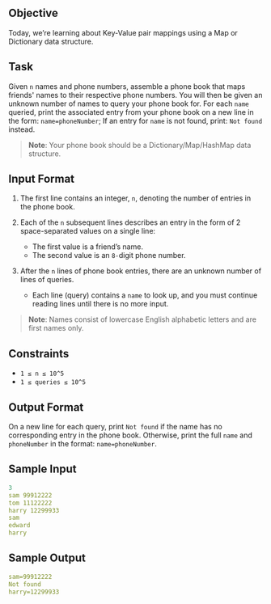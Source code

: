 ## Objective
Today, we’re learning about Key-Value pair mappings using a Map or Dictionary data structure.

## Task
Given `n` names and phone numbers, assemble a phone book that maps friends' names to their respective phone numbers. You will then be given an unknown number of names to query your phone book for. For each `name` queried, print the associated entry from your phone book on a new line in the form: `name=phoneNumber`; If an entry for `name` is not found, print: `Not found` instead.

> **Note**: Your phone book should be a Dictionary/Map/HashMap data structure.

## Input Format
1. The first line contains an integer, `n`, denoting the number of entries in the phone book.
2. Each of the `n` subsequent lines describes an entry in the form of 2 space-separated values on a single line:
   - The first value is a friend’s name.
   - The second value is an `8-`digit phone number.

3. After the `n` lines of phone book entries, there are an unknown number of lines of queries.  
   - Each line (query) contains a `name` to look up, and you must continue reading lines until there is no more input.

> **Note**: Names consist of lowercase English alphabetic letters and are first names only.

## Constraints
- `1 ≤ n ≤ 10^5`
- `1 ≤ queries ≤ 10^5`

## Output Format
On a new line for each query, print `Not found` if the name has no corresponding entry in the phone book. Otherwise, print the full `name` and `phoneNumber` in the format: `name=phoneNumber`.

## Sample Input
```yaml
3
sam 99912222
tom 11122222
harry 12299933
sam
edward
harry
```

## Sample Output
```yaml
sam=99912222
Not found
harry=12299933
```
